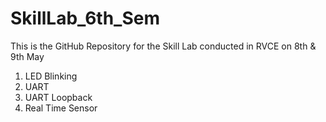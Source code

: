# SkillLab_6th_Sem
This is the GitHub Repository for the Skill Lab conducted in RVCE on 8th &amp; 9th May 
1. LED Blinking
2. UART
3. UART Loopback
4. Real Time Sensor
